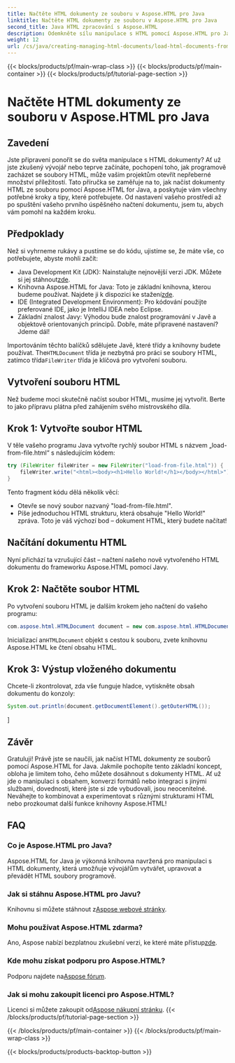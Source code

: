 ```yaml
---
title: Načtěte HTML dokumenty ze souboru v Aspose.HTML pro Java
linktitle: Načtěte HTML dokumenty ze souboru v Aspose.HTML pro Java
second_title: Java HTML zpracování s Aspose.HTML
description: Odemkněte sílu manipulace s HTML pomocí Aspose.HTML pro Java. Naučte se načítat dokumenty HTML ze souborů pomocí výukových programů krok za krokem.
weight: 12
url: /cs/java/creating-managing-html-documents/load-html-documents-from-file/
---
```


{{< blocks/products/pf/main-wrap-class >}}
{{< blocks/products/pf/main-container >}}
{{< blocks/products/pf/tutorial-page-section >}}

# Načtěte HTML dokumenty ze souboru v Aspose.HTML pro Java

## Zavedení
Jste připraveni ponořit se do světa manipulace s HTML dokumenty? Ať už jste zkušený vývojář nebo teprve začínáte, pochopení toho, jak programově zacházet se soubory HTML, může vašim projektům otevřít nepřeberné množství příležitostí. Tato příručka se zaměřuje na to, jak načíst dokumenty HTML ze souboru pomocí Aspose.HTML for Java, a poskytuje vám všechny potřebné kroky a tipy, které potřebujete. Od nastavení vašeho prostředí až po spuštění vašeho prvního úspěšného načtení dokumentu, jsem tu, abych vám pomohl na každém kroku.
## Předpoklady
Než si vyhrneme rukávy a pustíme se do kódu, ujistíme se, že máte vše, co potřebujete, abyste mohli začít:
-  Java Development Kit (JDK): Nainstalujte nejnovější verzi JDK. Můžete si jej stáhnout[zde](https://www.oracle.com/java/technologies/javase-jdk11-downloads.html).
-  Knihovna Aspose.HTML for Java: Toto je základní knihovna, kterou budeme používat. Najdete ji k dispozici ke stažení[zde](https://releases.aspose.com/html/java/).
- IDE (Integrated Development Environment): Pro kódování použijte preferované IDE, jako je IntelliJ IDEA nebo Eclipse.
- Základní znalost Javy: Výhodou bude znalost programování v Javě a objektově orientovaných principů.
Dobře, máte připravené nastavení? Jdeme dál!

 Importováním těchto balíčků sdělujete Javě, které třídy a knihovny budete používat. The`HTMLDocument` třída je nezbytná pro práci se soubory HTML, zatímco třída`FileWriter` třída je klíčová pro vytvoření souboru.
## Vytvoření souboru HTML
Než budeme moci skutečně načíst soubor HTML, musíme jej vytvořit. Berte to jako přípravu plátna před zahájením svého mistrovského díla.
## Krok 1: Vytvořte soubor HTML
V těle vašeho programu Java vytvořte rychlý soubor HTML s názvem „load-from-file.html“ s následujícím kódem:
```java
try (FileWriter fileWriter = new FileWriter("load-from-file.html")) {
    fileWriter.write("<html><body><h1>Hello World!</h1></body></html>");
}
```
Tento fragment kódu dělá několik věcí:
- Otevře se nový soubor nazvaný "load-from-file.html".
- Píše jednoduchou HTML strukturu, která obsahuje "Hello World!" zpráva.
Toto je váš výchozí bod – dokument HTML, který budete načítat!
## Načítání dokumentu HTML
Nyní přichází ta vzrušující část – načtení našeho nově vytvořeného HTML dokumentu do frameworku Aspose.HTML pomocí Javy.
## Krok 2: Načtěte soubor HTML
Po vytvoření souboru HTML je dalším krokem jeho načtení do vašeho programu:
```java
com.aspose.html.HTMLDocument document = new com.aspose.html.HTMLDocument("load-from-file.html");
```
 Inicializací an`HTMLDocument` objekt s cestou k souboru, zvete knihovnu Aspose.HTML ke čtení obsahu HTML.
## Krok 3: Výstup vloženého dokumentu
Chcete-li zkontrolovat, zda vše funguje hladce, vytiskněte obsah dokumentu do konzoly:
```java
System.out.println(document.getDocumentElement().getOuterHTML());
```
]
## Závěr
Gratuluji! Právě jste se naučili, jak načíst HTML dokumenty ze souborů pomocí Aspose.HTML for Java. Jakmile pochopíte tento základní koncept, obloha je limitem toho, čeho můžete dosáhnout s dokumenty HTML. Ať už jde o manipulaci s obsahem, konverzi formátů nebo integraci s jinými službami, dovednosti, které jste si zde vybudovali, jsou neocenitelné. 
Neváhejte to kombinovat a experimentovat s různými strukturami HTML nebo prozkoumat další funkce knihovny Aspose.HTML!
## FAQ
### Co je Aspose.HTML pro Java?  
Aspose.HTML for Java je výkonná knihovna navržená pro manipulaci s HTML dokumenty, která umožňuje vývojářům vytvářet, upravovat a převádět HTML soubory programově.
### Jak si stáhnu Aspose.HTML pro Javu?  
 Knihovnu si můžete stáhnout z[Aspose webové stránky](https://releases.aspose.com/html/java/).
### Mohu používat Aspose.HTML zdarma?  
 Ano, Aspose nabízí bezplatnou zkušební verzi, ke které máte přístup[zde](https://releases.aspose.com/).
### Kde mohu získat podporu pro Aspose.HTML?  
 Podporu najdete na[Aspose fórum](https://forum.aspose.com/c/html/29).
### Jak si mohu zakoupit licenci pro Aspose.HTML?  
 Licenci si můžete zakoupit od[Aspose nákupní stránku](https://purchase.aspose.com/buy).
{{< /blocks/products/pf/tutorial-page-section >}}

{{< /blocks/products/pf/main-container >}}
{{< /blocks/products/pf/main-wrap-class >}}

{{< blocks/products/products-backtop-button >}}
